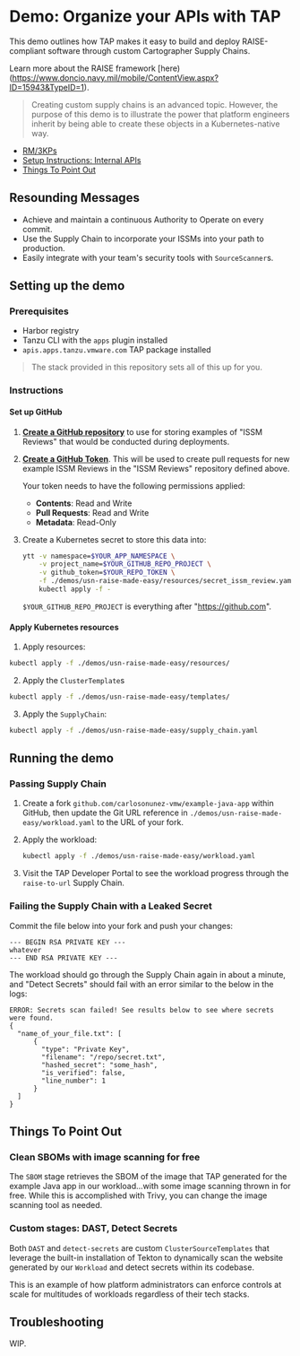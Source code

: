 # Demo: Organize your APIs with TAP

This demo outlines how TAP makes it easy to build and deploy RAISE-compliant
software through custom Cartographer Supply Chains.

Learn more about the RAISE framework
[here)(https://www.doncio.navy.mil/mobile/ContentView.aspx?ID=15943&TypeID=1).

> Creating custom supply chains is an advanced topic. However, the purpose
> of this demo is to illustrate the power that platform engineers inherit by
> being able to create these objects in a Kubernetes-native way.

- [RM/3KPs](#resounding-messages)
- [Setup Instructions: Internal APIs](#internal-api-demo)
- [Things To Point Out](#things-to-point-out)

## Resounding Messages

- Achieve and maintain a continuous Authority to Operate on every commit.
- Use the Supply Chain to incorporate your ISSMs into your path to production.
- Easily integrate with your team's security tools with `SourceScanner`s.

## Setting up the demo

### Prerequisites

- Harbor registry
- Tanzu CLI with the `apps` plugin installed
- `apis.apps.tanzu.vmware.com` TAP package installed

> The stack provided in this repository sets all of this up for you.

### Instructions

#### Set up GitHub

1. [**Create a GitHub repository**](https://github.com/new) to use for storing
   examples of "ISSM Reviews" that would be conducted during deployments.

2. [**Create a GitHub
   Token**](https://github.com/settings/personal-access-tokens/new). This will
   be used to create pull requests for new example ISSM Reviews in the "ISSM
   Reviews" repository defined above.

   Your token needs to have the following permissions applied:

   - **Contents**: Read and Write
   - **Pull Requests**: Read and Write
   - **Metadata**: Read-Only

3. Create a Kubernetes secret to store this data into:

   ```sh
   ytt -v namespace=$YOUR_APP_NAMESPACE \
       -v project_name=$YOUR_GITHUB_REPO_PROJECT \
       -v github_token=$YOUR_REPO_TOKEN \
       -f ./demos/usn-raise-made-easy/resources/secret_issm_review.yaml |
       kubectl apply -f -
   ```

   `$YOUR_GITHUB_REPO_PROJECT` is everything after "https://github.com".

#### Apply Kubernetes resources

1. Apply resources:

```sh
kubectl apply -f ./demos/usn-raise-made-easy/resources/
```

2. Apply the `ClusterTemplate`s

```sh
kubectl apply -f ./demos/usn-raise-made-easy/templates/
```

3. Apply the `SupplyChain`:

```sh
kubectl apply -f ./demos/usn-raise-made-easy/supply_chain.yaml
```

## Running the demo

### Passing Supply Chain

1. Create a fork `github.com/carlosonunez-vmw/example-java-app` within GitHub,
   then update the Git URL reference in
   `./demos/usn-raise-made-easy/workload.yaml` to the URL of your fork.

2. Apply the workload:

   ```sh
   kubectl apply -f ./demos/usn-raise-made-easy/workload.yaml
   ```

3. Visit the TAP Developer Portal to see the workload progress through
   the `raise-to-url` Supply Chain.

### Failing the Supply Chain with a Leaked Secret

Commit the file below into your fork and push your changes:

```text
--- BEGIN RSA PRIVATE KEY ---
whatever
--- END RSA PRIVATE KEY ---
```

The workload should go through the Supply Chain again in about a minute, and
"Detect Secrets" should fail with an error similar to the below in the logs:

```
ERROR: Secrets scan failed! See results below to see where secrets were found.
{
  "name_of_your_file.txt": [
      {
        "type": "Private Key",
        "filename": "/repo/secret.txt",
        "hashed_secret": "some_hash",
        "is_verified": false,
        "line_number": 1
      }
  ]
}
```

## Things To Point Out

### Clean SBOMs with image scanning for free

The `SBOM` stage retrieves the SBOM of the image that TAP generated for the
example Java app in our workload...with some image scanning thrown in for free.
While this is accomplished with Trivy, you can change the image scanning tool as
needed.

### Custom stages: DAST, Detect Secrets

Both `DAST` and `detect-secrets` are custom `ClusterSourceTemplates` that
leverage the built-in installation of Tekton to dynamically scan the website
generated by our `Workload` and detect secrets within its codebase.

This is an example of how platform administrators can enforce controls at scale
for multitudes of workloads regardless of their tech stacks.

## Troubleshooting

WIP.

